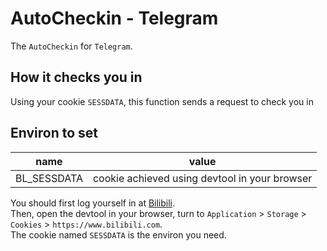 # AutoCheckin - Telegram

The `AutoCheckin` for `Telegram`. 

## How it checks you in

Using your cookie `SESSDATA`, this function sends a request to check you in

## Environ to set

|name|value|
|-|-|
|BL_SESSDATA|cookie achieved using devtool in your browser |

You should first log yourself in at [Bilibili](https://www.bilibili.com/).  
Then, open the devtool in your browser, turn to `Application` > `Storage` > `Cookies` > `https://www.bilibili.com`.  
The cookie named `SESSDATA` is the environ you need.

